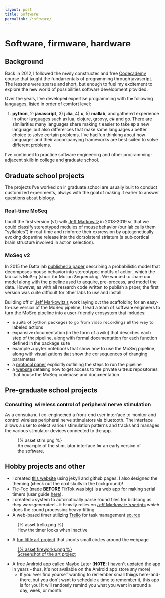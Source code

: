 ```yaml
---
layout: post
title: Software
permalink: /software/
---
```


<!-- REWRITE!!! make a bit more professional -->
<!-- # Outline
- [x] background about my programming abilities
- Describe the main highlights I've used my programming for
  1. Building and managing MoSeq, building real-time MoSeq
  2. Data analysis, pipelining, and figure generation
  3. Building hardware and experiments -->

# Software, firmware, hardware

## Background

Back in 2012, I followed the newly constructed and free [Codecademy](https://www.codecademy.com/) course that taught the fundamentals of programming through javascript.
The lessons were sparse and short, but enough to fuel my excitement to explore the new world of possibilities software development provided.

<!-- Describe general experience with different programming languages, paradigms, and platforms -->
Over the years, I've developed expertise programming with the following languages, listed in order of comfort level:
1) **python**, 2) **javascript**, 3) **julia**, 4) **c**, 5) **matlab**, and gathered experience in other languages such as lua, clojure, groovy, c# and go.
There are similarities many languages share making it easier to take up a new language, but also differences that make some
languages a better choice to solve certain problems. I've had fun thinking about how languages and their accompanying frameworks
are best suited to solve different problems.

I've continued to practice software engineering and other programming-adjacent skills in college and graduate school.

## Graduate school projects

The projects I've worked on in graduate school are usually built to conduct customized experiments,
always with the goal of making it easier to answer questions about biology.

### Real-time MoSeq

<!-- I think I want to talk about the first version I built with Jeff first, and maybe later include the new version -->

I built the first version (v1) with [Jeff Markowitz](https://bme.gatech.edu/bme/faculty/Jeffrey-Markowitz) in 2018-2019
so that we could classify stereotyped modules of mouse behavior (our lab calls them "syllables") in real-time and
reinforce their expression by optogenetically evoking dopamine release into the dorsolateral striatum (a sub-cortical
brain structure involved in action selection).

### MoSeq v2

In 2015 the Datta lab [published a paper](https://www.cell.com/neuron/fulltext/S0896-6273(15)01037-5) describing a probabilistic model
that decomposes mouse behavior into stereotyped motifs of action, which the lab calls MoSeq (short for Motion Sequencing). We wanted to 
share our model along with the pipeline used to acquire, pre-process, and model the data. However, as with all research code written
to publish a paper, the first version was quite difficult for other labs to use and install.

Building off of [Jeff Markowitz's](https://bme.gatech.edu/bme/faculty/Jeffrey-Markowitz) work laying out the scaffolding for an easy-to-use
version of the MoSeq pipeline, I lead a team of software engineers to turn the MoSeq pipeline into a user-friendly ecosystem that includes:
- a suite of python packages to go from video recordings all the way to labeled actions
- expansive documentation (in the form of a wiki) that describes each step of the pipeline, along with formal documentation for each
  function defined in the package suite
- example Jupyter notebooks that show how to use the MoSeq pipeline, along with visualizations that show the consequences of changing parameters
- a [protocol paper](https://arxiv.org/abs/2211.08497) explicitly outlining the steps to run the pipeline
- a [website](https://moseq4all.org) detailing how to get access to the private GitHub repositories that house the MoSeq codebase and documentation 

## Pre-graduate school projects

### Consulting: wireless control of peripheral nerve stimulation

As a consultant, I co-engineered a front-end user interface to monitor and control wireless peripheral nerve stimulators via bluetooth.
The interface allows a user to select various stimulation patterns and tracks and manages the various stimulator devices connected
to the app.

<figure>
  {% asset stim.png %}
  <figcaption>An example of the stimulator interface for an early version of the software.</figcaption>
</figure>

## Hobby projects and other

- I created [this website](https://github.com/wingillis/wingillis.github.io) using jekyll and github pages. I also designed the theming (check out the cool skulls in the background)!
- [Tic-Toc](/tic-toc/) (made **BEFORE** TikTok was big) is a web app for making serial timers (user guide [here](https://wingillis.github.io/blog/tic-toc/)).
- I created a system to automatically parse sound files for birdsong as they were generated – it heavily relies on [Jeff Markowitz's scripts](https://github.com/jmarkow/zftftb) which does the sound processing heavy-lifting
- A web-based timer utilizing [Trello](https://trello.com) for task management [source](https://github.com/wingillis/trelloAlarm)

<figure>
  {% asset trello.png %}
  <figcaption>How the timer looks when inactive</figcaption>
</figure>

- A [fun little art project](/software/fireworks/) that shoots small circles around the webpage

<figure>
  <a href="/software/fireworks">
    {% asset fireworks.png %}
    <figcaption>Screenshot of the art project</figcaption>
  </a>
</figure>

- A free Android app called Maybe Later (**NOTE**: I haven't updated the app in years - thus, it's not available on the Android app store any more)
  - If you ever find yourself wanting to remember small things here-and-there, but you don't want to schedule a time to remember it, this app is for you! It will randomly remind you what you want in around a day, week, or month.

<!-- ## Small, fun, and silly projects -->